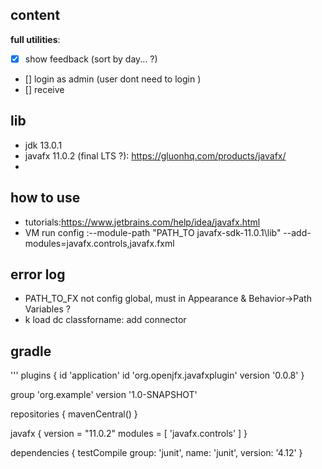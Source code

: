 ## content
__full utilities__:
- [x] show feedback (sort by day... ?)
- [] login as admin (user dont need to login )
- [] receive 

## lib 
- jdk 13.0.1
- javafx 11.0.2 (final LTS ?): https://gluonhq.com/products/javafx/
- 

## how to use 
- tutorials:https://www.jetbrains.com/help/idea/javafx.html
- VM run config :--module-path "PATH_TO javafx-sdk-11.0.1\lib" --add-modules=javafx.controls,javafx.fxml

## error log 
- PATH_TO_FX not config global, must in Appearance & Behavior->Path Variables ?
- k load dc classforname: add connector

## gradle
'''
plugins {
    id 'application'
    id 'org.openjfx.javafxplugin' version '0.0.8'
}

group 'org.example'
version '1.0-SNAPSHOT'

repositories {
    mavenCentral()
}

javafx {
    version = "11.0.2"
    modules = [ 'javafx.controls' ]
}

dependencies {
    testCompile group: 'junit', name: 'junit', version: '4.12'
}
